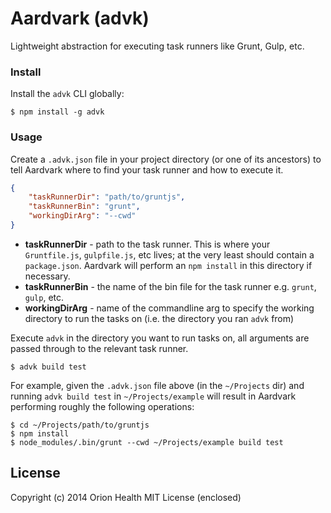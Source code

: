 Aardvark (advk)
===============

Lightweight abstraction for executing task runners like Grunt, Gulp, etc.

### Install

Install the `advk` CLI globally:

```
$ npm install -g advk
```

### Usage

Create a `.advk.json` file in your project directory (or one of its ancestors) to tell Aardvark where to find your task runner and how to execute it.

```json
{
    "taskRunnerDir": "path/to/gruntjs",
    "taskRunnerBin": "grunt",
    "workingDirArg": "--cwd"
}
```

- **taskRunnerDir** - path to the task runner. This is where your `Gruntfile.js`, `gulpfile.js`, etc lives; at the very least should contain a `package.json`. Aardvark will perform an `npm install` in this directory if necessary.
- **taskRunnerBin** - the name of the bin file for the task runner e.g. `grunt`, `gulp`, etc.
- **workingDirArg** - name of the commandline arg to specify the working directory to run the tasks on (i.e. the directory you ran `advk` from)

Execute `advk` in the directory you want to run tasks on, all arguments are passed through to the relevant task runner.

```
$ advk build test
```

For example, given the `.advk.json` file above (in the `~/Projects` dir) and running `advk build test` in `~/Projects/example` will result in Aardvark performing roughly the following operations:

```
$ cd ~/Projects/path/to/gruntjs
$ npm install
$ node_modules/.bin/grunt --cwd ~/Projects/example build test
```

## License

Copyright (c) 2014 Orion Health MIT License (enclosed)
